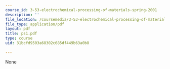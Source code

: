 ```yaml
---
course_id: 3-53-electrochemical-processing-of-materials-spring-2001
description: ''
file_location: /coursemedia/3-53-electrochemical-processing-of-materials-spring-2001/31bcfd9503a68302c685df449b63a0b8_ps1.pdf
file_type: application/pdf
layout: pdf
title: ps1.pdf
type: course
uid: 31bcfd9503a68302c685df449b63a0b8

---
```

None